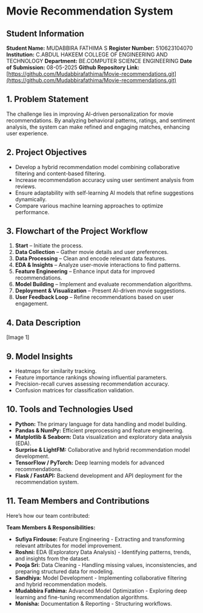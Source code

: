 # Movie Recommendation System

## Student Information
**Student Name:** MUDABBIRA FATHIMA S
**Register Number:** 510623104070
**Institution:** C.ABDUL HAKEEM COLLEGE OF ENGINEERING AND TECHNOLOGY
**Department:** BE.COMPUTER SCIENCE ENGINEERING
**Date of Submission:** 08-05-2025
**Github Repository Link:** [https://github.com/Mudabbirafathima/Movie-recommendations.git](https://github.com/Mudabbirafathima/Movie-recommendations.git)

## 1. Problem Statement
The challenge lies in improving AI-driven personalization for movie recommendations. By analyzing behavioral patterns, ratings, and sentiment analysis, the system can make refined and engaging matches, enhancing user experience.

## 2. Project Objectives
- Develop a hybrid recommendation model combining collaborative filtering and content-based filtering.
- Increase recommendation accuracy using user sentiment analysis from reviews.
- Ensure adaptability with self-learning AI models that refine suggestions dynamically.
- Compare various machine learning approaches to optimize performance.

## 3. Flowchart of the Project Workflow
1. **Start** – Initiate the process.
2. **Data Collection** – Gather movie details and user preferences.
3. **Data Processing** – Clean and encode relevant data features.
4. **EDA & Insights** – Analyze user-movie interactions to find patterns.
5. **Feature Engineering** – Enhance input data for improved recommendations.
6. **Model Building** – Implement and evaluate recommendation algorithms.
7. **Deployment & Visualization** – Present AI-driven movie suggestions.
8. **User Feedback Loop** – Refine recommendations based on user engagement.

## 4. Data Description
[Image 1]

## 9. Model Insights
- Heatmaps for similarity tracking.
- Feature importance rankings showing influential parameters.
- Precision-recall curves assessing recommendation accuracy.
- Confusion matrices for classification validation.

## 10. Tools and Technologies Used
- **Python:** The primary language for data handling and model building.
- **Pandas & NumPy:** Efficient preprocessing and feature engineering.
- **Matplotlib & Seaborn:** Data visualization and exploratory data analysis (EDA).
- **Surprise & LightFM:** Collaborative and hybrid recommendation model development.
- **TensorFlow / PyTorch:** Deep learning models for advanced recommendations.
- **Flask / FastAPI:** Backend development and API deployment for the recommendation system.

## 11. Team Members and Contributions
Here’s how our team contributed:

**Team Members & Responsibilities:**
- **Sufiya Firdouse:** Feature Engineering - Extracting and transforming relevant attributes for model improvement.
- **Roshni:** EDA (Exploratory Data Analysis) - Identifying patterns, trends, and insights from the dataset.
- **Pooja Sri:** Data Cleaning - Handling missing values, inconsistencies, and preparing structured data for modeling.
- **Sandhiya:** Model Development - Implementing collaborative filtering and hybrid recommendation models.
- **Mudabbira Fathima:** Advanced Model Optimization - Exploring deep learning and fine-tuning recommendation algorithms.
- **Monisha:** Documentation & Reporting - Structuring workflows.
